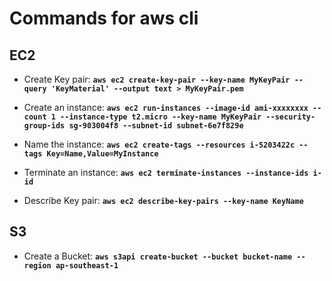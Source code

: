 # Commands for aws cli

## EC2

- Create Key pair: **`aws ec2 create-key-pair --key-name MyKeyPair --query 'KeyMaterial' --output text > MyKeyPair.pem`**

- Create an instance: **`aws ec2 run-instances --image-id ami-xxxxxxxx --count 1 --instance-type t2.micro --key-name MyKeyPair --security-group-ids sg-903004f8 --subnet-id subnet-6e7f829e`**

- Name the instance: **`aws ec2 create-tags --resources i-5203422c --tags Key=Name,Value=MyInstance`**

- Terminate an instance: **`aws ec2 terminate-instances --instance-ids i-id`**

- Describe Key pair: **`aws ec2 describe-key-pairs --key-name KeyName`**

## S3

- Create a Bucket: **`aws s3api create-bucket --bucket bucket-name --region ap-southeast-1`**
